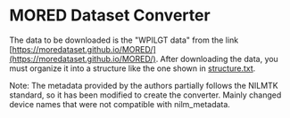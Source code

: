 # MORED Dataset Converter

The data to be downloaded is the "WPILGT data" from the link [https://moredataset.github.io/MORED/](https://moredataset.github.io/MORED/).
After downloading the data, you must organize it into a structure like the one shown in [structure.txt](structure.txt).

Note: The metadata provided by the authors partially follows the NILMTK standard, so it has been modified to create the converter. Mainly changed device names that were not compatible with nilm_metadata.
